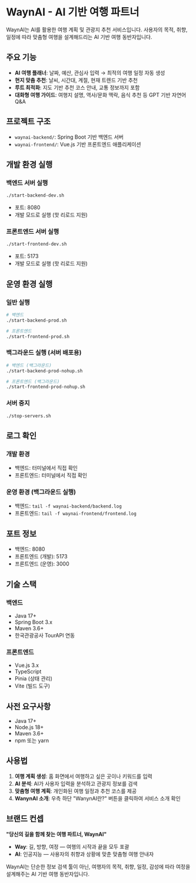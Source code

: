 # WaynAI - AI 기반 여행 파트너

WaynAI는 AI를 활용한 여행 계획 및 관광지 추천 서비스입니다. 사용자의 목적, 취향, 일정에 따라 맞춤형 여행을 설계해드리는 AI 기반 여행 동반자입니다.

## 주요 기능

- **AI 여행 플래너**: 날짜, 예산, 관심사 입력 → 최적의 여행 일정 자동 생성
- **현지 맞춤 추천**: 날씨, 시간대, 계절, 현재 트렌드 기반 추천
- **루트 최적화**: 지도 기반 추천 코스 안내, 교통 정보까지 포함
- **대화형 여행 가이드**: 여행지 설명, 역사/문화 맥락, 음식 추천 등 GPT 기반 자연어 Q&A

## 프로젝트 구조

- `waynai-backend/`: Spring Boot 기반 백엔드 서버
- `waynai-frontend/`: Vue.js 기반 프론트엔드 애플리케이션

## 개발 환경 실행

### 백엔드 서버 실행
```bash
./start-backend-dev.sh
```
- 포트: 8080
- 개발 모드로 실행 (핫 리로드 지원)

### 프론트엔드 서버 실행
```bash
./start-frontend-dev.sh
```
- 포트: 5173
- 개발 모드로 실행 (핫 리로드 지원)

## 운영 환경 실행

### 일반 실행
```bash
# 백엔드
./start-backend-prod.sh

# 프론트엔드
./start-frontend-prod.sh
```

### 백그라운드 실행 (서버 배포용)
```bash
# 백엔드 (백그라운드)
./start-backend-prod-nohup.sh

# 프론트엔드 (백그라운드)
./start-frontend-prod-nohup.sh
```

### 서버 중지
```bash
./stop-servers.sh
```

## 로그 확인

### 개발 환경
- 백엔드: 터미널에서 직접 확인
- 프론트엔드: 터미널에서 직접 확인

### 운영 환경 (백그라운드 실행)
- 백엔드: `tail -f waynai-backend/backend.log`
- 프론트엔드: `tail -f waynai-frontend/frontend.log`

## 포트 정보

- 백엔드: 8080
- 프론트엔드 (개발): 5173
- 프론트엔드 (운영): 3000

## 기술 스택

### 백엔드
- Java 17+
- Spring Boot 3.x
- Maven 3.6+
- 한국관광공사 TourAPI 연동

### 프론트엔드
- Vue.js 3.x
- TypeScript
- Pinia (상태 관리)
- Vite (빌드 도구)

## 사전 요구사항

- Java 17+
- Node.js 18+
- Maven 3.6+
- npm 또는 yarn

## 사용법

1. **여행 계획 생성**: 홈 화면에서 여행하고 싶은 곳이나 키워드를 입력
2. **AI 분석**: AI가 사용자 입력을 분석하고 관광지 정보를 검색
3. **맞춤형 여행 계획**: 개인화된 여행 일정과 추천 코스를 제공
4. **WanynAI 소개**: 우측 하단 "WanynAI란?" 버튼을 클릭하여 서비스 소개 확인

## 브랜드 컨셉

**"당신의 길을 함께 찾는 여행 파트너, WaynAI"**

- **Way**: 길, 방향, 여정 — 여행의 시작과 끝을 모두 포괄
- **AI**: 인공지능 — 사용자의 취향과 상황에 맞춘 맞춤형 여행 안내자

WaynAI는 단순한 정보 검색 툴이 아닌, 여행자의 목적, 취향, 일정, 감성에 따라 여정을 설계해주는 AI 기반 여행 동반자입니다.